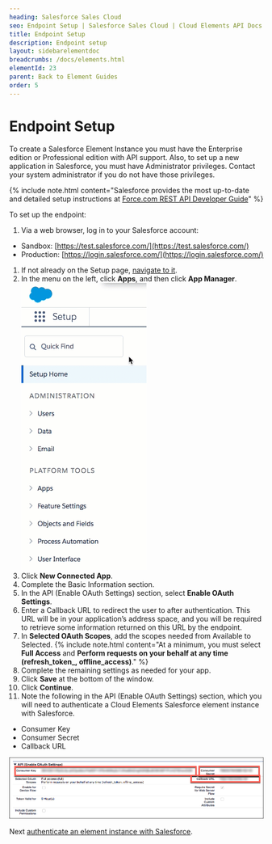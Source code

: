 ```yaml
---
heading: Salesforce Sales Cloud
seo: Endpoint Setup | Salesforce Sales Cloud | Cloud Elements API Docs
title: Endpoint Setup
description: Endpoint setup
layout: sidebarelementdoc
breadcrumbs: /docs/elements.html
elementId: 23
parent: Back to Element Guides
order: 5
---
```


# Endpoint Setup

To create a Salesforce Element Instance you must have the Enterprise edition or Professional edition with API support. Also, to set up a new application in Salesforce, you must have Administrator privileges. Contact your system administrator if you do not have those privileges.

{% include note.html content="Salesforce provides the most up-to-date and detailed setup instructions at <a href=https://developer.salesforce.com/docs/atlas.en-us.api_rest.meta/api_rest/intro_understanding_authentication.htm>Force.com REST API Developer Guide</a>" %}

To set up the endpoint:

1. Via a web browser, log in to your Salesforce account:
  * Sandbox: [https://test.salesforce.com/](https://test.salesforce.com/)
  * Production: [https://login.salesforce.com/](https://login.salesforce.com/)
1. If not already on the Setup page, [navigate to it](https://help.salesforce.com/articleView?id=basics_nav_setup.htm&type=0).
2. In the menu on the left, click __Apps__, and then click __App Manager__.
![Salesforce Connected App step 1](img/Apps.gif)
2. Click __New Connected App__.
3. Complete the Basic Information section.
4. In the API (Enable OAuth Settings) section, select __Enable OAuth Settings__.
5. Enter a Callback URL to redirect the user to after authentication. This URL will be in your application’s address space, and you will be required to retrieve some information returned on this URL by the endpoint.
6. In __Selected OAuth Scopes__, add the scopes needed from Available to Selected.
      {% include note.html content="At a minimum, you must select <strong>Full Access</strong> and <strong>Perform requests on your behalf at any time (refresh\_token_, offline\_access)</strong>." %}
8. Complete the remaining settings as needed for your app.
8. Click __Save__ at the bottom of the window.
9. Click __Continue__.
9. Note the following in the API (Enable OAuth Settings) section, which you will need to authenticate a Cloud Elements Salesforce element instance with Salesforce.
 * Consumer Key
 * Consumer Secret
 * Callback URL

![Salesforce Connected App step 3](img/salesforce-connected-app-3.png)

Next [authenticate an element instance with Salesforce](salesforce-create-instance.html).
